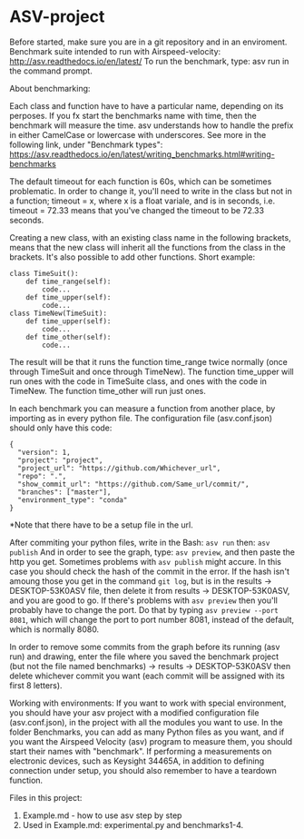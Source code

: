 # ASV-project 

Before started, make sure you are in a git repository and in an enviroment.
Benchmark suite intended to run with Airspeed-velocity:
http://asv.readthedocs.io/en/latest/
To run the benchmark, type:
asv run
in the command prompt.

About benchmarking:

Each class and function have to have a particular name, depending on its perposes.
If you fx start the benchmarks name with time, then the benchmark will measure the time. 
asv understands how to handle the prefix in either CamelCase or lowercase with underscores.
See more in the following link, under "Benchmark types": https://asv.readthedocs.io/en/latest/writing_benchmarks.html#writing-benchmarks

The default timeout for each function is 60s, which can be sometimes problematic.
In order to change it, you'll need to write in the class but not in a function; timeout = x, where x is a float variale, and is in seconds, i.e. timeout = 72.33 means that you've changed the timeout to be 72.33 seconds.

Creating a new class, with an existing class name in the following brackets, means that the new class will inherit all the functions from the class in the brackets. It's also possible to add other functions. Short example:

```
class TimeSuit():
    def time_range(self):
        code...
    def time_upper(self):
        code...
class TimeNew(TimeSuit):
    def time_upper(self):
        code...
    def time_other(self):
        code...
```        
        
The result will be that it runs the function time_range twice normally (once through TimeSuit and once through TimeNew). The function time_upper will run ones with the code in TimeSuite class, and ones with the code in TimeNew. The function time_other will run just ones.


In each benchmark you can measure a function from another place, by importing as in every python file.
The configuration file (asv.conf.json) should only have this code:
```
{
  "version": 1,
  "project": "project",
  "project_url": "https://github.com/Whichever_url",
  "repo": ".",
  "show_commit_url": "https://github.com/Same_url/commit/",
  "branches": ["master"], 
  "environment_type": "conda"
}
```
*Note that there have to be a setup file in the url.

After commiting your python files, write in the Bash: ```asv run``` then: ```asv publish```
And in order to see the graph, type: ```asv preview```, and then paste the http you get.
Sometimes problems with ```asv publish``` might accure. In this case you should check the hash of the commit in the error. If the hash isn't amoung those you get in the command ```git log```, but is in the results -> DESKTOP-53K0ASV file, then delete it from results -> DESKTOP-53K0ASV, and you are good to go.
If there's problems with ```asv preview``` then you'll probably have to change the port. Do that by typing ```asv preview --port 8081```, which will change the port to port number 8081, instead of the default, which is normally 8080.

In order to remove some commits from the graph before its running (asv run) and drawing, enter the file where you saved the benchmark project (but not the file named benchmarks) -> results -> DESKTOP-53K0ASV  then delete whichever commit you want (each commit will be assigned with its first 8 letters).

Working with environments:
If you want to work with special environment, you should have your asv project with a modified configuration file (asv.conf.json), in the project with all the modules you want to use.
In the folder Benchmarks, you can add as many Python files as you want, and if you want the Airspeed Velocity (asv) program to measure them, you should start their names with "benchmark".
If performing a measurements on electronic devices, such as Keysight 34465A, in addition to defining connection under setup, you should also remember to have a teardown function.

Files in this project:
1. Example.md - how to use asv step by step 
2. Used in Example.md: experimental.py and benchmarks1-4.
